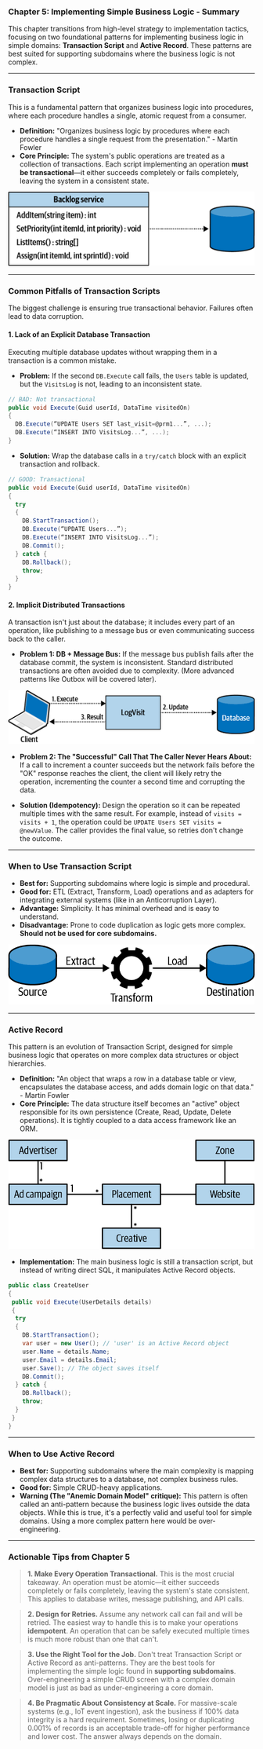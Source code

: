 ### Chapter 5: Implementing Simple Business Logic - Summary

This chapter transitions from high-level strategy to implementation tactics, focusing on two foundational patterns for implementing business logic in simple domains: **Transaction Script** and **Active Record**. These patterns are best suited for supporting subdomains where the business logic is not complex.

---

### Transaction Script

This is a fundamental pattern that organizes business logic into procedures, where each procedure handles a single, atomic request from a consumer.

*   **Definition:** "Organizes business logic by procedures where each procedure handles a single request from the presentation." - Martin Fowler
*   **Core Principle:** The system's public operations are treated as a collection of transactions. Each script implementing an operation **must be transactional**—it either succeeds completely or fails completely, leaving the system in a consistent state.

![Figure 5-1: A diagram showing a system's public interface as a collection of business transactions.](figure-5-1.png)

---

### Common Pitfalls of Transaction Scripts

The biggest challenge is ensuring true transactional behavior. Failures often lead to data corruption.

#### 1. Lack of an Explicit Database Transaction
Executing multiple database updates without wrapping them in a transaction is a common mistake.

*   **Problem:** If the second `DB.Execute` call fails, the `Users` table is updated, but the `VisitsLog` is not, leading to an inconsistent state.
```csharp
// BAD: Not transactional
public void Execute(Guid userId, DataTime visitedOn)
{
  DB.Execute(“UPDATE Users SET last_visit=@prm1...”, ...);
  DB.Execute(“INSERT INTO VisitsLog...”, ...);
}
```
*   **Solution:** Wrap the database calls in a `try/catch` block with an explicit transaction and rollback.
```csharp
// GOOD: Transactional
public void Execute(Guid userId, DataTime visitedOn)
{
  try
  {
    DB.StartTransaction();
    DB.Execute(“UPDATE Users...”);
    DB.Execute(“INSERT INTO VisitsLog...”);
    DB.Commit();
  } catch {
    DB.Rollback();
    throw;
  }
}
```

#### 2. Implicit Distributed Transactions
A transaction isn't just about the database; it includes every part of an operation, like publishing to a message bus or even communicating success back to the caller.

*   **Problem 1: DB + Message Bus:** If the message bus publish fails after the database commit, the system is inconsistent. Standard distributed transactions are often avoided due to complexity. (More advanced patterns like Outbox will be covered later).

![Figure 5-2: A diagram showing an operation that involves both updating data and notifying a caller, forming a distributed transaction.](figure-5-2.png)

*   **Problem 2: The "Successful" Call That The Caller Never Hears About:** If a call to increment a counter succeeds but the network fails before the "OK" response reaches the client, the client will likely retry the operation, incrementing the counter a second time and corrupting the data.

*   **Solution (Idempotency):** Design the operation so it can be repeated multiple times with the same result. For example, instead of `visits = visits + 1`, the operation could be `UPDATE Users SET visits = @newValue`. The caller provides the final value, so retries don't change the outcome.

---

### When to Use Transaction Script

*   **Best for:** Supporting subdomains where logic is simple and procedural.
*   **Good for:** ETL (Extract, Transform, Load) operations and as adapters for integrating external systems (like in an Anticorruption Layer).
*   **Advantage:** Simplicity. It has minimal overhead and is easy to understand.
*   **Disadvantage:** Prone to code duplication as logic gets more complex. **Should not be used for core subdomains.**

![Figure 5-3: A diagram of an Extract-Transform-Load (ETL) data flow, a good use case for Transaction Script.](figure-5-3.png)

---

### Active Record

This pattern is an evolution of Transaction Script, designed for simple business logic that operates on more complex data structures or object hierarchies.

*   **Definition:** "An object that wraps a row in a database table or view, encapsulates the database access, and adds domain logic on that data." - Martin Fowler
*   **Core Principle:** The data structure itself becomes an "active" object responsible for its own persistence (Create, Read, Update, Delete operations). It is tightly coupled to a data access framework like an ORM.

![Figure 5-4: A diagram of a complex data model with relationships, which is hard to manage with simple transaction scripts.](figure-5-4.png)

*   **Implementation:** The main business logic is still a transaction script, but instead of writing direct SQL, it manipulates Active Record objects.

```csharp
public class CreateUser 
{
 public void Execute(UserDetails details)
 {
  try 
  {
    DB.StartTransaction();
    var user = new User(); // 'user' is an Active Record object
    user.Name = details.Name;
    user.Email = details.Email;
    user.Save(); // The object saves itself
    DB.Commit();
  } catch {
    DB.Rollback();
    throw;
  }
 }
}
```

---

### When to Use Active Record

*   **Best for:** Supporting subdomains where the main complexity is mapping complex data structures to a database, not complex business rules.
*   **Good for:** Simple CRUD-heavy applications.
*   **Warning (The "Anemic Domain Model" critique):** This pattern is often called an anti-pattern because the business logic lives outside the data objects. While this is true, it's a perfectly valid and useful tool for simple domains. Using a more complex pattern here would be over-engineering.

---

### Actionable Tips from Chapter 5

> **1. Make Every Operation Transactional.** This is the most crucial takeaway. An operation must be atomic—it either succeeds completely or fails completely, leaving the system's state consistent. This applies to database writes, message publishing, and API calls.

> **2. Design for Retries.** Assume any network call can fail and will be retried. The easiest way to handle this is to make your operations **idempotent**. An operation that can be safely executed multiple times is much more robust than one that can't.

> **3. Use the Right Tool for the Job.** Don't treat Transaction Script or Active Record as anti-patterns. They are the best tools for implementing the simple logic found in **supporting subdomains**. Over-engineering a simple CRUD screen with a complex domain model is just as bad as under-engineering a core domain.

> **4. Be Pragmatic About Consistency at Scale.** For massive-scale systems (e.g., IoT event ingestion), ask the business if 100% data integrity is a hard requirement. Sometimes, losing or duplicating 0.001% of records is an acceptable trade-off for higher performance and lower cost. The answer always depends on the domain. 
